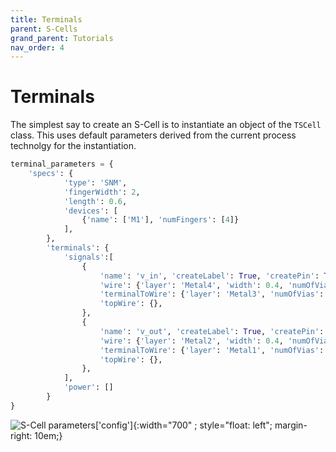 ```yaml
---
title: Terminals
parent: S-Cells
grand_parent: Tutorials
nav_order: 4
---
```



# Terminals

The simplest say to create an S-Cell is to instantiate an object of the `TSCell` class. This uses default parameters derived from the current process technolgy for the instantiation.


```python
terminal_parameters = {
    'specs': {
            'type': 'SNM',
            'fingerWidth': 2,
            'length': 0.6,
            'devices': [
                {'name': ['M1'], 'numFingers': [4]}
            ],
        },
        'terminals': {
            'signals':[
                {
                    'name': 'v_in', 'createLabel': True, 'createPin': True, 'pins': [['M1', 'gate']],
                    'wire': {'layer': 'Metal4', 'width': 0.4, 'numOfVias': 1, 'placement': {'refTrack': False, 'track': ['GT', 0.0]}},
                    'terminalToWire': {'layer': 'Metal3', 'numOfVias': 2},
                    'topWire': {},
                },
                {
                    'name': 'v_out', 'createLabel': True, 'createPin': True, 'pins': [['M1', 'drain']],
                    'wire': {'layer': 'Metal2', 'width': 0.4, 'numOfVias': 1, 'placement': {'refTrack': False, 'track': ['SDCD', 0.0]}},
                    'terminalToWire': {'layer': 'Metal1', 'numOfVias': 1},
                    'topWire': {},
                },
            ],
            'power': []
        }
}
```

![S-Cell parameters['config']]({{site.baseurl}}/assets/images/scell_terminals_lay.png){:width="700" ; style="float: left"; margin-right: 10em;}